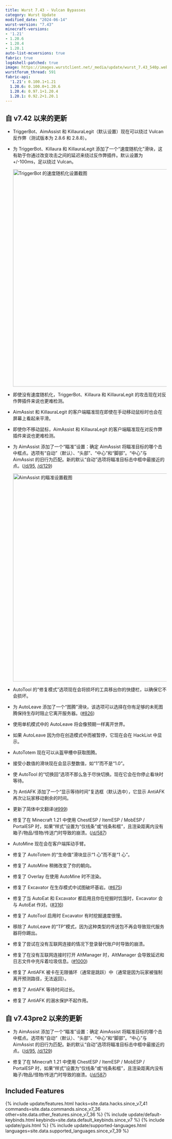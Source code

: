 ```yaml
---
title: Wurst 7.43 - Vulcan Bypasses
category: Wurst Update
modified_date: "2024-06-14"
wurst-version: "7.43"
minecraft-versions:
- '1.21'
- 1.20.6
- 1.20.4
- 1.20.1
auto-list-mcversions: true
fabric: true
log4shell-patched: true
image: https://images.wurstclient.net/_media/update/wurst_7.43_540p.webp
wurstforum_thread: 591
fabric-api:
  '1.21': 0.100.1+1.21
  1.20.6: 0.100.0+1.20.6
  1.20.4: 0.97.1+1.20.4
  1.20.1: 0.92.2+1.20.1
---
```

## 自 v7.42 以来的更新

- TriggerBot、AimAssist 和 KillauraLegit（默认设置）现在可以绕过 Vulcan 反作弊（测试版本为 2.8.6 和 2.8.8）。

- 为 TriggerBot、Killaura 和 KillauraLegit 添加了一个“速度随机化”滑块，这有助于你通过改变攻击之间的延迟来绕过反作弊插件。默认设置为 +/-100ms，足以绕过 Vulcan。

  <img src="https://wurst.wiki/_media/hack/triggerbot/triggerbot_speed_randomization.webp" width="1203" height="677" alt="TriggerBot 的速度随机化设置截图" loading="lazy">

- 即使没有速度随机化，TriggerBot、Killaura 和 KillauraLegit 的攻击现在对反作弊插件来说也更难检测。

- AimAssist 和 KillauraLegit 的客户端瞄准现在即使在手动移动鼠标时也会在屏幕上看起来平滑。

- 即使你不移动鼠标，AimAssist 和 KillauraLegit 的客户端瞄准现在对反作弊插件来说也更难检测。

- 为 AimAssist 添加了一个“瞄准”设置：确定 AimAssist 将瞄准目标的哪个击中框点。选项有“自动”（默认）、“头部”、“中心”和“脚部”。“中心”与 AimAssist 的旧行为匹配。新的默认“自动”选项将瞄准目标击中框中最接近的点。([/d/95](https://wurstforum.net/d/95), [/d/129](https://wurstforum.net/d/129))

  <img src="https://wurst.wiki/_media/hack/aimassist/aimassist_aim_at.webp" width="1153" height="648" alt="AimAssist 的瞄准设置截图" loading="lazy">

- AutoTool 的“修复模式”选项现在会将损坏的工具移出你的快捷栏，以确保它不会损坏。

- 为 AutoLeave 添加了一个“图腾”滑块，该选项可以选择在你有足够的未死图腾保持生存时阻止它离开服务器。([#826](https://github.com/Wurst-Imperium/Wurst7/pull/826))

- 使用单机模式中的 AutoLeave 将会像预期一样离开世界。

- 如果 AutoLeave 因为你在创造模式中而被暂停，它现在会在 HackList 中显示。

- AutoTotem 现在可以从盔甲槽中获取图腾。

- 接受小数值的滑块现在会显示整数值，如“1”而不是“1.0”。

- 使 AutoTool 的“切换回”选项不那么急于尽快切换。现在它会在你停止看块时等待。

- 为 AntiAFK 添加了一个“显示等待时间”复选框（默认选中），它显示 AntiAFK 再次让玩家移动剩余的时间。

- 更新了简体中文翻译([#999](https://github.com/Wurst-Imperium/Wurst7/pull/999))

- 修复了在 Minecraft 1.21 中使用 ChestESP / ItemESP / MobESP / PortalESP 时，如果“样式”设置为“仅线条”或“线条和框”，且渲染距离内没有箱子/物品/怪物/传送门时导致的崩溃。([/d/587](https://wurstforum.net/d/587))

- AutoMine 现在会在客户端挥动手臂。

- 修复了 AutoTotem 的“生命值”滑块显示“1 心”而不是“1 心”。

- 修复了 AutoMine 稍微改变了你的朝向。

- 修复了 Overlay 在使用 AutoMine 时不渲染。

- 修复了 Excavator 在生存模式中试图破坏基岩。([#675](https://github.com/Wurst-Imperium/Wurst7/issues/675))

- 修复了当 AutoEat 和 Excavator 都启用且你在挖掘时饥饿时，Excavator 会与 AutoEat 作对。([#316](https://github.com/Wurst-Imperium/Wurst7/issues/316))

- 修复了 AutoTool 启用时 Excavator 有时挖掘速度很慢。

- 移除了 AutoLeave 的“TP”模式，因为这种类型的传送包不再会导致现代服务器将你踢出。

- 修复了尝试在没有互联网连接的情况下登录替代账户时导致的崩溃。

- 修复了在没有互联网连接时打开 AltManager 时，AltManager 会导致延迟和日志文件中充斥着垃圾信息。([#1000](https://github.com/Wurst-Imperium/Wurst7/issues/1000))

- 修复了 AntiAFK 被卡在无限循环（通常是跳跃）中（通常是因为玩家被强制离开预测路径，无法返回）。

- 修复了 AntiAFK 等待时间过长。

- 修复了 AntiAFK 的溺水保护不起作用。

## 自 v7.43pre2 以来的更新

- 为 AimAssist 添加了一个“瞄准”设置：确定 AimAssist 将瞄准目标的哪个击中框点。选项有“自动”（默认）、“头部”、“中心”和“脚部”。“中心”与 AimAssist 的旧行为匹配。新的默认“自动”选项将瞄准目标击中框中最接近的点。([/d/95](https://wurstforum.net/d/95), [/d/129](https://wurstforum.net/d/129))

- 修复了在 Minecraft 1.21 中使用 ChestESP / ItemESP / MobESP / PortalESP 时，如果“样式”设置为“仅线条”或“线条和框”，且渲染距离内没有箱子/物品/怪物/传送门时导致的崩溃。([/d/587](https://wurstforum.net/d/587))

## Included Features

{% include update/features.html hacks=site.data.hacks.since_v7_41 commands=site.data.commands.since_v7_36 other=site.data.other_features.since_v7_36 %}
{% include update/default-keybinds.html keybinds=site.data.default_keybinds.since_v7 %}
{% include update/guis.html %}
{% include update/supported-languages.html languages=site.data.supported_languages.since_v7_39 %}
